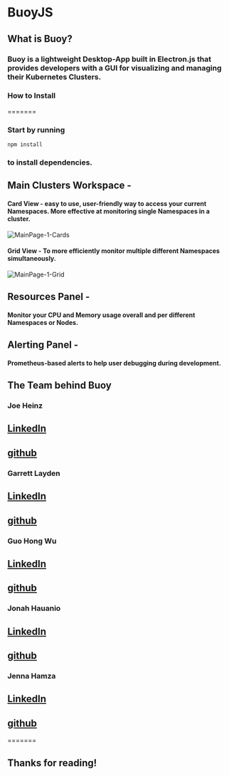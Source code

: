 # BuoyJS
## What is Buoy?
### Buoy is a lightweight Desktop-App built in Electron.js that provides developers with a GUI for visualizing and managing their Kubernetes Clusters.

### How to Install
=======
### Start by running
```
npm install
```
### to install dependencies.


## Main Clusters Workspace -
#### Card View - easy to use, user-friendly way to access your current Namespaces. More effective at monitoring single Namespaces in a cluster.
![MainPage-1-Cards](https://i.gyazo.com/c05674d41743755df96675f5661c3164.png)

#### Grid View - To more efficiently monitor multiple different Namespaces simultaneously.
![MainPage-1-Grid](https://i.gyazo.com/c05674d41743755df96675f5661c3164.png)

## Resources Panel - 
#### Monitor your CPU and Memory usage overall and per different Namespaces or Nodes.

## Alerting Panel - 
#### Prometheus-based alerts to help user debugging during development.

## The Team behind Buoy

### Joe Heinz
## [LinkedIn](https://www.linkedin.com/in/joseph-heinz1/)
## [github](https://github.com/jeheinz99)

### Garrett Layden
## [LinkedIn](https://www.linkedin.com/in/garrett-layden/)
## [github](https://github.com/GarrettLayden)

### Guo Hong Wu
## [LinkedIn](https://www.linkedin.com/in/guo-hong-wu/)
## [github](https://github.com/jorm7012)

### Jonah Hauanio
## [LinkedIn](https://www.linkedin.com/in/jonah-hauanio-544593241/)
## [github](https://github.com/JHauanio)

### Jenna Hamza
## [LinkedIn](https://www.linkedin.com/in/jennahamza/)
## [github](https://github.com/jhamza91)

=======
## Thanks for reading!
